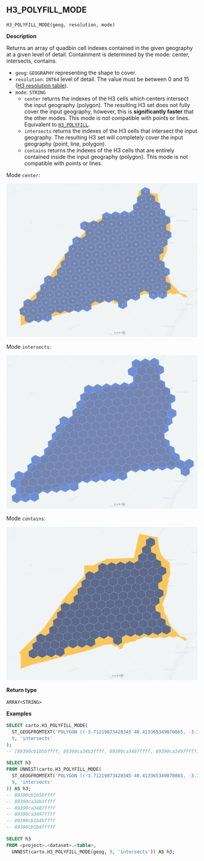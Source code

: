 ## H3_POLYFILL_MODE

```sql:signature
H3_POLYFILL_MODE(geog, resolution, mode)
```

**Description**

Returns an array of quadbin cell indexes contained in the given geography at a given level of detail. Containment is determined by the mode: center, intersects, contains.

* `geog`: `GEOGRAPHY` representing the shape to cover.
* `resolution`: `INT64` level of detail. The value must be between 0 and 15 ([H3 resolution table](https://h3geo.org/docs/core-library/restable)).
* `mode`: `STRING`
  * `center` returns the indexes of the H3 cells which centers intersect the input geography (polygon). The resulting H3 set does not fully cover the input geography, however, this is **significantly faster** that the other modes. This mode is not compatible with points or lines. Equivalent to [`H3_POLYFILL`](h3#h3_polyfill).
  * `intersects` returns the indexes of the H3 cells that intersect the input geography. The resulting H3 set will completely cover the input geography (point, line, polygon).
  * `contains` returns the indexes of the H3 cells that are entirely contained inside the input geography (polygon). This mode is not compatible with points or lines.

Mode `center`:

![center](./images/H3_POLYFILL_MODE_center.png)

Mode `intersects`:

![intersects](./images/H3_POLYFILL_MODE_intersects.png)

Mode `contains`:

![contains](./images/H3_POLYFILL_MODE_contains.png)

**Return type**

`ARRAY<STRING>`

**Examples**

```sql
SELECT carto.H3_POLYFILL_MODE(
  ST_GEOGFROMTEXT('POLYGON ((-3.71219873428345 40.413365349070865, -3.7144088745117 40.40965661286395, -3.70659828186035 40.409525904775634, -3.71219873428345 40.413365349070865))'),
  9, 'intersects'
);
-- [89390cb1b5bffff, 89390ca34b3ffff, 89390ca3487ffff, 89390ca3497ffff, 89390cb1b4bffff, 89390cb1b4fffff]
```

```sql
SELECT h3
FROM UNNEST(carto.H3_POLYFILL_MODE(
  ST_GEOGFROMTEXT('POLYGON ((-3.71219873428345 40.413365349070865, -3.7144088745117 40.40965661286395, -3.70659828186035 40.409525904775634, -3.71219873428345 40.413365349070865))'),
  9, 'intersects'
)) AS h3;
-- 89390cb1b5bffff
-- 89390ca34b3ffff
-- 89390ca3487ffff
-- 89390ca3497ffff
-- 89390cb1b4bffff
-- 89390cb1b4fffff
```

```sql
SELECT h3
FROM <project>.<dataset>.<table>,
  UNNEST(carto.H3_POLYFILL_MODE(geog, 9, 'intersects')) AS h3;
```
